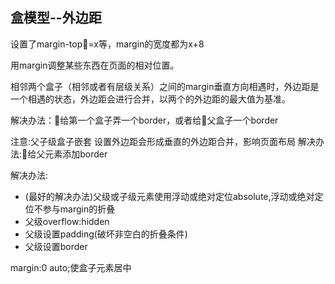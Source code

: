 ## 盒模型--外边距

设置了margin-top=x等，margin的宽度都为x+8

用margin调整某些东西在页面的相对位置。


相邻两个盒子（相邻或者有层级关系）之间的margin垂直方向相遇时，外边距是一个相遇的状态，外边距会进行合并，以两个的外边距的最大值为基准。

解决办法：给第一个盒子弄一个border，或者给父盒子一个border

注意:父子级盒子嵌套 设置外边距会形成垂直的外边距合并，影响页面布局
解决办法:给父元素添加border

解决办法:
* (最好的解决办法)父级或子级元素使用浮动或绝对定位absolute,浮动或绝对定位不参与margin的折叠
* 父级overflow:hidden
* 父级设置padding(破坏非空白的折叠条件)
* 父级设置border

margin:0 auto;使盒子元素居中
